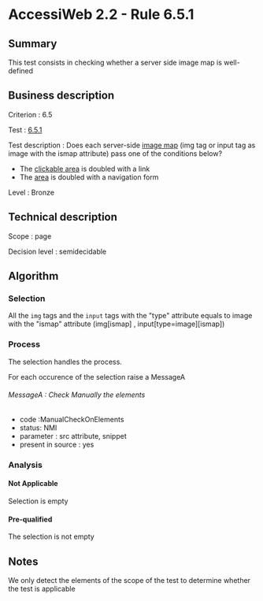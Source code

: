 # AccessiWeb 2.2 - Rule 6.5.1

## Summary

This test consists in checking whether a server side image map is
well-defined

## Business description

Criterion : 6.5

Test : [6.5.1](http://www.accessiweb.org/index.php/accessiweb-22-english-version.html#test-6-5-1)

Test description : Does each server-side [image map](http://www.accessiweb.org/index.php/glossary-76.html#mImgReactive) (img tag or input tag as image with the ismap attribute) pass one of the conditions below?

-   The [clickable area](http://www.accessiweb.org/index.php/glossary-76.html#mZoneCliquable) is doubled with a link
-   The [area](http://www.accessiweb.org/index.php/glossary-76.html#mZoneCliquable) is doubled with a navigation form

Level : Bronze

## Technical description

Scope : page

Decision level :
semidecidable

## Algorithm

### Selection

All the `img` tags and the `input` tags with the "type" attribute
equals to image with the "ismap" attribute (img[ismap] ,
input[type=image][ismap])

### Process

The selection handles the process.

For each occurence of the selection raise a MessageA

###### MessageA : Check Manually the elements

-   code :ManualCheckOnElements
-   status: NMI
-   parameter : src attribute, snippet
-   present in source : yes

### Analysis

#### Not Applicable

Selection is empty

#### Pre-qualified

The selection is not empty

## Notes

We only detect the elements of the scope of the test to determine
whether the test is applicable
